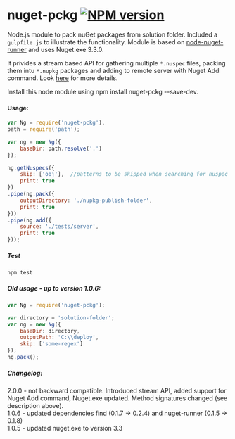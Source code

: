 ﻿# nuget-pckg [![NPM version](https://badge.fury.io/js/nuget-pckg.png)](http://badge.fury.io/js/nuget-pckg)
Node.js module to pack nuGet packages from solution folder. Included a `gulpfile.js` to illustrate the functionality. Module is based on [node-nuget-runner](https://github.com/mikeobrien/node-nuget-runner) and uses Nuget.exe 3.3.0.

It privides a stream based API for gathering multiple `*.nuspec` files, packing them intu `*.nupkg` packages and adding to remote server with Nuget Add command. Look [here](https://docs.nuget.org/consume/command-line-reference#add-command) for more details.

Install this node module using npm install nuget-pckg --save-dev.

#### Usage:
```javascript
var Ng = require('nuget-pckg'),
path = require('path');

var ng = new Ng({
    baseDir: path.resolve('.')
});

ng.getNuspecs({
    skip: ['obj'],  //patterns to be skipped when searching for nuspec in baseDir
    print: true
})
.pipe(ng.pack({
    outputDirectory: './nupkg-publish-folder',
    print: true
}))
.pipe(ng.add({
    source: './tests/server',
    print: true
}));

```

##### Test
```
npm test
```

##### Old usage - up to version 1.0.6:

```javascript
var Ng = require('nuget-pckg');

var directory = 'solution-folder';
var ng = new Ng({
    baseDir: directory,
    outputPath: 'C:\\deploy',
    skip: ['some-regex']
});
ng.pack();
```

##### Changelog:

2.0.0 - not backward compatible. Introduced stream API, added support for Nuget Add command, Nuget.exe updated. Method signatures changed (see description above).\
1.0.6 - updated dependencies find (0.1.7 -> 0.2.4) and nuget-runner (0.1.5 -> 0.1.8)\
1.0.5 - updated nuget.exe to version 3.3